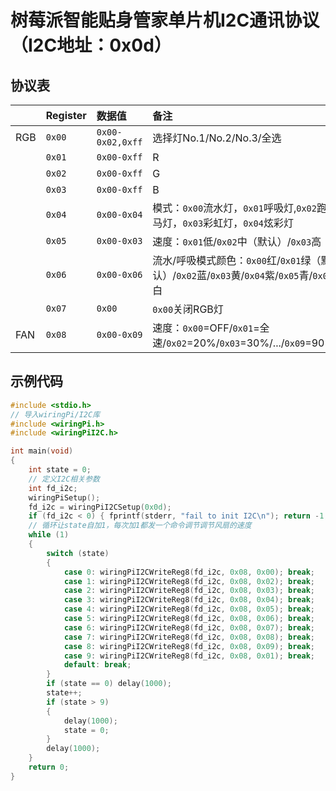 # 树莓派智能贴身管家单片机I2C通讯协议（I2C地址：0x0d）

## 协议表

||Register|数据值|备注|
|:--|:--|:--|:--|
|RGB|`0x00`|`0x00-0x02,0xff`|选择灯No.1/No.2/No.3/全选|
||`0x01`|`0x00-0xff`|R|
||`0x02`|`0x00-0xff`|G|
||`0x03`|`0x00-0xff`|B|
||`0x04`|`0x00-0x04`|模式：`0x00`流水灯，`0x01`呼吸灯,`0x02`跑马灯，`0x03`彩虹灯，`0x04`炫彩灯|
||`0x05`|`0x00-0x03`|速度：`0x01`低/`0x02`中（默认）/`0x03`高|
||`0x06`|`0x00-0x06`|流水/呼吸模式颜色：`0x00`红/`0x01`绿（默认）/`0x02`蓝/`0x03`黄/`0x04`紫/`0x05`青/`0x06`白|
||`0x07`|`0x00`|`0x00`关闭RGB灯|
|FAN|`0x08`|`0x00-0x09`|速度：`0x00`=OFF/`0x01`=全速/`0x02`=20%/`0x03`=30%/.../`0x09`=90%|

## 示例代码

```c
#include <stdio.h>
// 导入wiringPi/I2C库
#include <wiringPi.h>
#include <wiringPiI2C.h>

int main(void)
{
	int state = 0;
	// 定义I2C相关参数
	int fd_i2c;
	wiringPiSetup();
	fd_i2c = wiringPiI2CSetup(0x0d);
	if (fd_i2c < 0) { fprintf(stderr, "fail to init I2C\n"); return -1; }
	// 循环让state自加1，每次加1都发一个命令调节调节风扇的速度
	while (1)
	{
		switch (state)
		{
			case 0: wiringPiI2CWriteReg8(fd_i2c, 0x08, 0x00); break;
			case 1: wiringPiI2CWriteReg8(fd_i2c, 0x08, 0x02); break;
			case 2: wiringPiI2CWriteReg8(fd_i2c, 0x08, 0x03); break;
			case 3: wiringPiI2CWriteReg8(fd_i2c, 0x08, 0x04); break;
			case 4: wiringPiI2CWriteReg8(fd_i2c, 0x08, 0x05); break;
			case 5: wiringPiI2CWriteReg8(fd_i2c, 0x08, 0x06); break;
			case 6: wiringPiI2CWriteReg8(fd_i2c, 0x08, 0x07); break;
			case 7: wiringPiI2CWriteReg8(fd_i2c, 0x08, 0x08); break;
			case 8: wiringPiI2CWriteReg8(fd_i2c, 0x08, 0x09); break;
			case 9: wiringPiI2CWriteReg8(fd_i2c, 0x08, 0x01); break;
			default: break;
		}
		if (state == 0) delay(1000);
		state++;
		if (state > 9)
		{
			delay(1000);
			state = 0;
		}
		delay(1000);
	}
	return 0;
}
```
